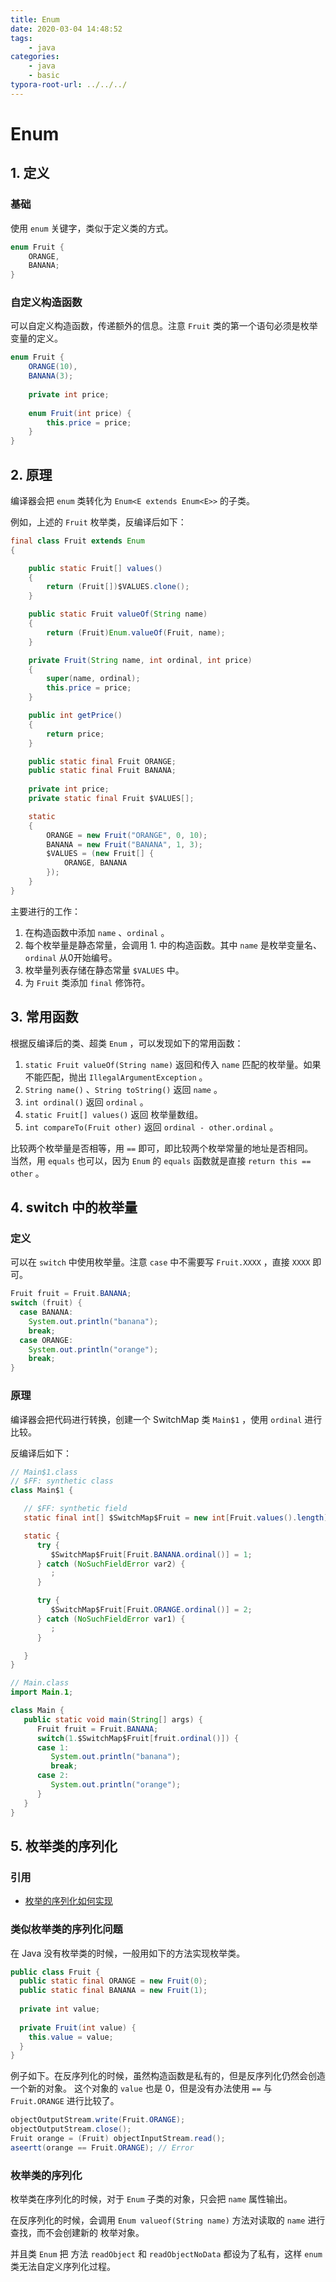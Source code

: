 ```yaml
---
title: Enum
date: 2020-03-04 14:48:52
tags:
	- java
categories:
	- java
	- basic
typora-root-url: ../../../
---
```


# Enum

## 1. 定义

### 基础

使用 `enum`  关键字，类似于定义类的方式。

```java
enum Fruit {
    ORANGE,
    BANANA;
}
```

### 自定义构造函数

可以自定义构造函数，传递额外的信息。注意 `Fruit` 类的第一个语句必须是枚举变量的定义。

```java
enum Fruit {
    ORANGE(10),
    BANANA(3);
    
    private int price;
    
    enum Fruit(int price) {
        this.price = price;
    }
}
```

## 2. 原理

编译器会把 `enum` 类转化为 `Enum<E extends Enum<E>>` 的子类。

例如，上述的 `Fruit` 枚举类，反编译后如下：

```java
final class Fruit extends Enum
{

    public static Fruit[] values()
    {
        return (Fruit[])$VALUES.clone();
    }

    public static Fruit valueOf(String name)
    {
        return (Fruit)Enum.valueOf(Fruit, name);
    }

    private Fruit(String name, int ordinal, int price)
    {
        super(name, ordinal);
        this.price = price;
    }

    public int getPrice()
    {
        return price;
    }

    public static final Fruit ORANGE;
    public static final Fruit BANANA;
    
    private int price;
    private static final Fruit $VALUES[];

    static 
    {
        ORANGE = new Fruit("ORANGE", 0, 10);
        BANANA = new Fruit("BANANA", 1, 3);
        $VALUES = (new Fruit[] {
            ORANGE, BANANA
        });
    }
}
```

主要进行的工作：

1. 在构造函数中添加 `name` 、`ordinal` 。
2. 每个枚举量是静态常量，会调用 1. 中的构造函数。其中 `name` 是枚举变量名、 `ordinal` 从0开始编号。
3. 枚举量列表存储在静态常量 `$VALUES` 中。
4. 为 `Fruit` 类添加 `final` 修饰符。

## 3. 常用函数

根据反编译后的类、超类 `Enum` ，可以发现如下的常用函数：

1. `static Fruit valueOf(String name)`  返回和传入 `name` 匹配的枚举量。如果不能匹配，抛出 `IllegalArgumentException` 。
2. `String name()` 、`String toString()`  返回 `name` 。
3. `int ordinal()`  返回 `ordinal` 。
4. `static Fruit[] values()`  返回 枚举量数组。
5. `int compareTo(Fruit other)`  返回 `ordinal - other.ordinal` 。

比较两个枚举量是否相等，用 `==` 即可，即比较两个枚举常量的地址是否相同。  
当然，用 `equals` 也可以，因为 `Enum` 的 `equals` 函数就是直接 `return this == other` 。

## 4. switch 中的枚举量

### 定义

可以在 `switch` 中使用枚举量。注意 `case` 中不需要写 `Fruit.XXXX` ，直接 `XXXX` 即可。

```java
Fruit fruit = Fruit.BANANA;
switch (fruit) {
  case BANANA:
    System.out.println("banana");
    break;
  case ORANGE:
    System.out.println("orange");
    break;
}
```

### 原理

编译器会把代码进行转换，创建一个 SwitchMap 类 `Main$1` ，使用 `ordinal` 进行比较。

反编译后如下：

```java
// Main$1.class
// $FF: synthetic class
class Main$1 {

   // $FF: synthetic field
   static final int[] $SwitchMap$Fruit = new int[Fruit.values().length];

   static {
      try {
         $SwitchMap$Fruit[Fruit.BANANA.ordinal()] = 1;
      } catch (NoSuchFieldError var2) {
         ;
      }

      try {
         $SwitchMap$Fruit[Fruit.ORANGE.ordinal()] = 2;
      } catch (NoSuchFieldError var1) {
         ;
      }

   }
}

// Main.class
import Main.1;

class Main {
   public static void main(String[] args) {
      Fruit fruit = Fruit.BANANA;
      switch(1.$SwitchMap$Fruit[fruit.ordinal()]) {
      case 1:
         System.out.println("banana");
         break;
      case 2:
         System.out.println("orange");
      }
   }
}
```

## 5. 枚举类的序列化

### 引用

- [枚举的序列化如何实现](https://github.com/hollischuang/toBeTopJavaer/blob/master/basics/java-basic/enum-serializable.md)

### 类似枚举类的序列化问题

在 Java 没有枚举类的时候，一般用如下的方法实现枚举类。

```java
public class Fruit {
  public static final ORANGE = new Fruit(0);
  public static final BANANA = new Fruit(1);
  
  private int value;
  
  private Fruit(int value) {
    this.value = value;
  }
}
```

例子如下。在反序列化的时候，虽然构造函数是私有的，但是反序列化仍然会创造一个新的对象。
这个对象的 `value` 也是 0，但是没有办法使用 `==` 与 `Fruit.ORANGE` 进行比较了。

```java
objectOutputStream.write(Fruit.ORANGE);
objectOutputStream.close();
Fruit orange = (Fruit) objectInputStream.read();
aseertt(orange == Fruit.ORANGE); // Error
```

### 枚举类的序列化

枚举类在序列化的时候，对于 `Enum` 子类的对象，只会把 `name` 属性输出。

在反序列化的时候，会调用 `Enum valueof(String name)` 方法对读取的 `name` 进行查找，而不会创建新的 枚举对象。

并且类 `Enum` 把 方法 `readObject` 和 `readObjectNoData` 都设为了私有，这样 `enum` 类无法自定义序列化过程。

